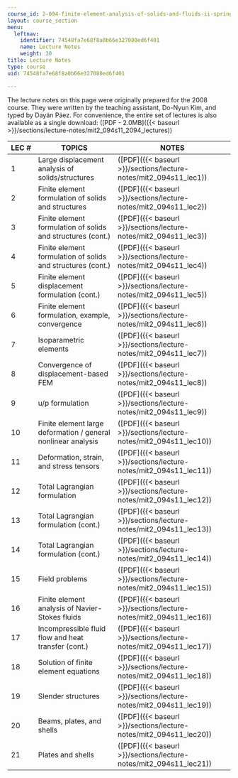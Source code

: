 ```yaml
---
course_id: 2-094-finite-element-analysis-of-solids-and-fluids-ii-spring-2011
layout: course_section
menu:
  leftnav:
    identifier: 74548fa7e68f8a0b66e327080ed6f401
    name: Lecture Notes
    weight: 30
title: Lecture Notes
type: course
uid: 74548fa7e68f8a0b66e327080ed6f401

---
```


The lecture notes on this page were originally prepared for the 2008 course. They were written by the teaching assistant, Do-Nyun Kim, and typed by Dayán Páez. For convenience, the entire set of lectures is also available as a single download: ([PDF - 2.0MB]({{< baseurl >}}/sections/lecture-notes/mit2_094s11_2094_lectures))

| LEC # | TOPICS | NOTES |
| --- | --- | --- |
| 1 | Large displacement analysis of solids/structures | ([PDF]({{< baseurl >}}/sections/lecture-notes/mit2_094s11_lec1)) |
| 2 | Finite element formulation of solids and structures | ([PDF]({{< baseurl >}}/sections/lecture-notes/mit2_094s11_lec2)) |
| 3 | Finite element formulation of solids and structures (cont.) | ([PDF]({{< baseurl >}}/sections/lecture-notes/mit2_094s11_lec3)) |
| 4 | Finite element formulation of solids and structures (cont.) | ([PDF]({{< baseurl >}}/sections/lecture-notes/mit2_094s11_lec4)) |
| 5 | Finite element displacement formulation (cont.) | ([PDF]({{< baseurl >}}/sections/lecture-notes/mit2_094s11_lec5)) |
| 6 | Finite element formulation, example, convergence | ([PDF]({{< baseurl >}}/sections/lecture-notes/mit2_094s11_lec6)) |
| 7 | Isoparametric elements | ([PDF]({{< baseurl >}}/sections/lecture-notes/mit2_094s11_lec7)) |
| 8 | Convergence of displacement-based FEM | ([PDF]({{< baseurl >}}/sections/lecture-notes/mit2_094s11_lec8)) |
| 9 | u/p formulation | ([PDF]({{< baseurl >}}/sections/lecture-notes/mit2_094s11_lec9)) |
| 10 | Finite element large deformation / general nonlinear analysis | ([PDF]({{< baseurl >}}/sections/lecture-notes/mit2_094s11_lec10)) |
| 11 | Deformation, strain, and stress tensors | ([PDF]({{< baseurl >}}/sections/lecture-notes/mit2_094s11_lec11)) |
| 12 | Total Lagrangian formulation | ([PDF]({{< baseurl >}}/sections/lecture-notes/mit2_094s11_lec12)) |
| 13 | Total Lagrangian formulation (cont.) | ([PDF]({{< baseurl >}}/sections/lecture-notes/mit2_094s11_lec13)) |
| 14 | Total Lagrangian formulation (cont.) | ([PDF]({{< baseurl >}}/sections/lecture-notes/mit2_094s11_lec14)) |
| 15 | Field problems | ([PDF]({{< baseurl >}}/sections/lecture-notes/mit2_094s11_lec15)) |
| 16 | Finite element analysis of Navier-Stokes fluids | ([PDF]({{< baseurl >}}/sections/lecture-notes/mit2_094s11_lec16)) |
| 17 | Incompressible fluid flow and heat transfer (cont.) | ([PDF]({{< baseurl >}}/sections/lecture-notes/mit2_094s11_lec17)) |
| 18 | Solution of finite element equations | ([PDF]({{< baseurl >}}/sections/lecture-notes/mit2_094s11_lec18)) |
| 19 | Slender structures | ([PDF]({{< baseurl >}}/sections/lecture-notes/mit2_094s11_lec19)) |
| 20 | Beams, plates, and shells | ([PDF]({{< baseurl >}}/sections/lecture-notes/mit2_094s11_lec20)) |
| 21 | Plates and shells | ([PDF]({{< baseurl >}}/sections/lecture-notes/mit2_094s11_lec21))